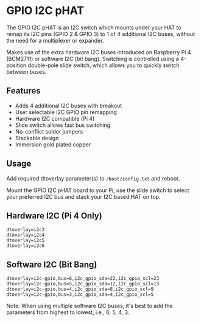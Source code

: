 <!--
---
name: GPIO I2C pHAT
class: board
type: io
formfactor: pHAT
manufacturer: PlasmaDan
description: 4 Extra I2C Buses for Raspberry Pi.
url: https://plasmadan.com/gpioi2c
github: https://github.com/plasmadancom/GPIO-I2C-pHAT
buy: https://plasmadan.com/gpioi2c
image: 'gpio-i2c-phat.png'
pincount: 40
eeprom: no
pin:
  '7':
    name: I2C3 SDA
    mode: i2c
    direction: both
    active: high
  '15':
    name: I2C6 SDA
    mode: i2c
    direction: both
    active: high
  '16':
    name: I2C6 SCL
    mode: i2c
    direction: both
    active: high
  '29':
    name: I2C3 SCL
    mode: i2c
    direction: both
    active: high
  '21':
    name: I2C4 SCL
    mode: i2c
    direction: both
    active: high
  '24':
    name: I2C4 SDA
    mode: i2c
    direction: both
    active: high
  '32':
    name: I2C5 SDA
    mode: i2c
    direction: both
    active: high
  '33':
    name: I2C5 SCL
    mode: i2c
    direction: both
    active: high
-->
# GPIO I2C pHAT

The GPIO I2C pHAT is an I2C switch which mounts under your HAT to remap its I2C pins (GPIO 2 & GPIO 3) to 1 of 4 additional I2C buses, without the need for a multiplexer or expander.

Makes use of the extra hardware I2C buses introduced on Raspberry Pi 4 (BCM2711) or software I2C (bit bang). Switching is controlled using a 4-position double-pole slide switch, which allows you to quickly switch between buses.

## Features

* Adds 4 additional I2C buses with breakout
* User selectable I2C GPIO pin remapping
* Hardware I2C compatible (Pi 4)
* Slide switch allows fast bus switching
* No-conflict solder jumpers
* Stackable design
* Immersion gold plated copper

## Usage

Add required dtoverlay parameter(s) to ```/boot/config.txt``` and reboot.

Mount the GPIO I2C pHAT board to your Pi, use the slide switch to select your preferred I2C bus and stack your I2C based HAT on top.

## Hardware I2C (Pi 4 Only)

```
dtoverlay=i2c3
dtoverlay=i2c4
dtoverlay=i2c5
dtoverlay=i2c6
```

## Software I2C (Bit Bang)

```
dtoverlay=i2c-gpio,bus=6,i2c_gpio_sda=22,i2c_gpio_scl=23
dtoverlay=i2c-gpio,bus=5,i2c_gpio_sda=12,i2c_gpio_scl=13
dtoverlay=i2c-gpio,bus=4,i2c_gpio_sda=8,i2c_gpio_scl=9
dtoverlay=i2c-gpio,bus=3,i2c_gpio_sda=4,i2c_gpio_scl=5
```

Note: When using multiple software I2C buses, it's best to add the parameters from highest to lowest, i.e., 6, 5, 4, 3.